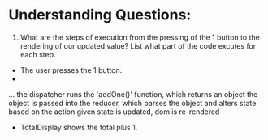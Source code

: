 # Understanding Questions:
1. What are the steps of execution from the pressing of the 1 button to the rendering of our updated value? List what part of the code excutes for each step.
* The user presses the 1 button.
* 
...
the dispatcher runs the 'addOne()' function, which returns an object
the object is passed into the reducer, which parses the object and alters state based on the action given
state is updated, dom is re-rendered

* TotalDisplay shows the total plus 1.
